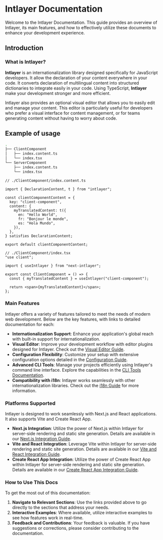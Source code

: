 # Intlayer Documentation

Welcome to the Intlayer Documentation. This guide provides an overview of Intlayer, its main features, and how to effectively utilize these documents to enhance your development experience.

## Introduction

### What is Intlayer?

**Intlayer** is an internationalization library designed specifically for JavaScript developers. It allow the declaration of your content everywhere in your code. It converts declaration of multilingual content into structured dictionaries to integrate easily in your code. Using TypeScript, **Intlayer** make your development stronger and more efficient.

Intlayer also provides an optional visual editor that allows you to easily edit and manage your content. This editor is particularly useful for developers who prefer a visual interface for content management, or for teams generating content without having to worry about code.

## Example of usage

```bash
.
├── ClientComponent
│   ├── index.content.ts
│   └── index.tsx
└── ServerComponent
    ├── index.content.ts
    └── index.tsx
```

```tsx
// ./ClientComponent/index.content.ts

import { DeclarationContent, t } from "intlayer";

const clientComponentContent = {
  key: "client-component",
  content: {
    myTranslatedContent: t({
      en: "Hello World",
      fr: "Bonjour le monde",
      es: "Hola Mundo",
    }),
  },
} satisfies DeclarationContent;

export default clientComponentContent;
```

```tsx
// ./ClientComponent/index.tsx
"use client";

import { useIntlayer } from "next-intlayer";

export const ClientComponent = () => {
  const { myTranslatedContent } = useIntlayer("client-component");

  return <span>{myTranslatedContent}</span>;
};
```

### Main Features

Intlayer offers a variety of features tailored to meet the needs of modern web development. Below are the key features, with links to detailed documentation for each:

- **Internationalization Support**: Enhance your application's global reach with built-in support for internationalization.
- **Visual Editor**: Improve your development workflow with editor plugins designed for Intlayer. Check out the [Visual Editor Guide](https://github.com/aymericzip/intlayer/blob/main/docs/docs/intlayer_editor_en.md).
- **Configuration Flexibility**: Customize your setup with extensive configuration options detailed in the [Configuration Guide](https://github.com/aymericzip/intlayer/blob/main/docs/docs/configuration_en.md).
- **Advanced CLI Tools**: Manage your projects efficiently using Intlayer's command line interface. Explore the capabilities in the [CLI Tools Documentation](https://github.com/aymericzip/intlayer/blob/main/docs/docs/intlayer_cli_en.md).
- **Compatibility with i18n**: Intlayer works seamlessly with other internationalization libraries. Check out the [i18n Guide](https://github.com/aymericzip/intlayer/blob/main/docs/docs/intlayer_with_i18next_en.md) for more information.

### Platforms Supported

Intlayer is designed to work seamlessly with Next.js and React applications. It also supports Vite and Create React App.

- **Next.js Integration**: Utilize the power of Next.js within Intlayer for server-side rendering and static site generation. Details are available in our [Next.js Integration Guide](https://github.com/aymericzip/intlayer/blob/main/docs/docs/intlayer_with_nextjs_15_en.md).
- **Vite and React Integration**: Leverage Vite within Intlayer for server-side rendering and static site generation. Details are available in our [Vite and React Integration Guide](https://github.com/aymericzip/intlayer/blob/main/docs/docs/intlayer_with_vite+react_en.md).
- **Create React App Integration**: Utilize the power of Create React App within Intlayer for server-side rendering and static site generation. Details are available in our [Create React App Integration Guide](https://github.com/aymericzip/intlayer/blob/main/docs/docs/intlayer_with_create_react_app_en.md).

### How to Use This Docs

To get the most out of this documentation:

1. **Navigate to Relevant Sections**: Use the links provided above to go directly to the sections that address your needs.
2. **Interactive Examples**: Where available, utilize interactive examples to see how features work in real-time.
3. **Feedback and Contributions**: Your feedback is valuable. If you have suggestions or corrections, please consider contributing to the documentation.
